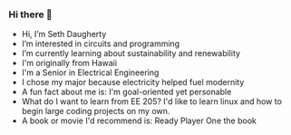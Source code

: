 ### Hi there 👋

- Hi, I’m Seth Daugherty
- I’m interested in circuits and programming
- I’m currently learning about sustainability and renewability 
- I'm originally from Hawaii
- I'm a Senior in Electrical Engineering
- I chose my major because electricity helped fuel modernity
- A fun fact about me is:  I'm goal-oriented yet personable
- What do I want to learn from EE 205?  I'd like to learn linux and how to begin large coding projects on my own.
- A book or movie I'd recommend is:  Ready Player One the book
